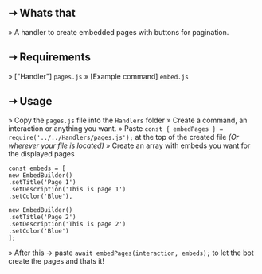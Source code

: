 ## ➝ Whats that
» A handler to create embedded pages with buttons for pagination. 

## ➝ Requirements
» ["Handler"] `pages.js` 
» [Example command] `embed.js`


## ➝ Usage
» Copy the `pages.js` file into the `Handlers` folder
» Create a command, an interaction or anything you want. 
» Paste `const { embedPages } = require('../../Handlers/pages.js');` at the top of the created file *(Or wherever your file is located)*
» Create an array with embeds you want for the displayed pages

```
const embeds = [ 
new EmbedBuilder()
.setTitle('Page 1')
.setDescription('This is page 1')
.setColor('Blue'), 

new EmbedBuilder()
.setTitle('Page 2')
.setDescription('This is page 2')
.setColor('Blue')
];
```

» After this -> paste  `await embedPages(interaction, embeds);` to let the bot create the pages and thats it!
